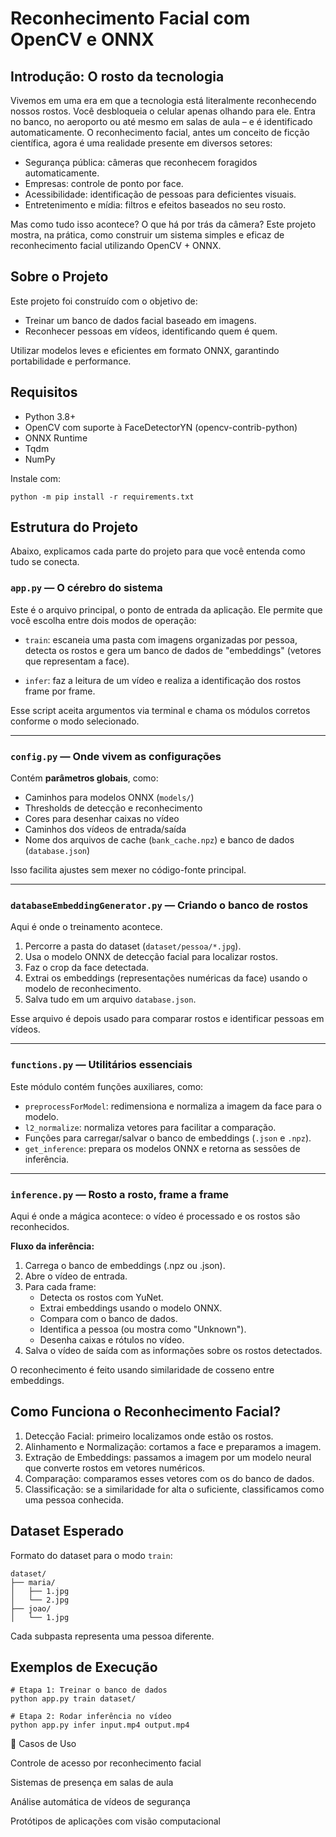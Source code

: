 # **Reconhecimento Facial com OpenCV e ONNX**
## Introdução: O rosto da tecnologia

Vivemos em uma era em que a tecnologia está literalmente reconhecendo nossos rostos. Você desbloqueia o celular apenas olhando para ele. Entra no banco, no aeroporto ou até mesmo em salas de aula – e é identificado automaticamente. O reconhecimento facial, antes um conceito de ficção científica, agora é uma realidade presente em diversos setores:

- Segurança pública: câmeras que reconhecem foragidos automaticamente.
- Empresas: controle de ponto por face.
- Acessibilidade: identificação de pessoas para deficientes visuais.
- Entretenimento e mídia: filtros e efeitos baseados no seu rosto.

Mas como tudo isso acontece? O que há por trás da câmera?
Este projeto mostra, na prática, como construir um sistema simples e eficaz de reconhecimento facial utilizando OpenCV + ONNX.

## **Sobre o Projeto**
Este projeto foi construído com o objetivo de:
- Treinar um banco de dados facial baseado em imagens.
- Reconhecer pessoas em vídeos, identificando quem é quem.

Utilizar modelos leves e eficientes em formato ONNX, garantindo portabilidade e performance.

## **Requisitos**

- Python 3.8+
- OpenCV com suporte à FaceDetectorYN (opencv-contrib-python)
- ONNX Runtime
- Tqdm
- NumPy

Instale com:
```
python -m pip install -r requirements.txt
```

## **Estrutura do Projeto**

Abaixo, explicamos cada parte do projeto para que você entenda como tudo se conecta.

### **```app.py``` — O cérebro do sistema**

Este é o arquivo principal, o ponto de entrada da aplicação. Ele permite que você escolha entre dois modos de operação:

- ```train```: escaneia uma pasta com imagens organizadas por pessoa, detecta os rostos e gera um banco de dados de "embeddings" (vetores que representam a face).

- ```infer```: faz a leitura de um vídeo e realiza a identificação dos rostos frame por frame.

Esse script aceita argumentos via terminal e chama os módulos corretos conforme o modo selecionado.

---

### **```config.py``` — Onde vivem as configurações**

Contém **parâmetros globais**, como:

- Caminhos para modelos ONNX (```models/```)
- Thresholds de detecção e reconhecimento
- Cores para desenhar caixas no vídeo
- Caminhos dos vídeos de entrada/saída
- Nome dos arquivos de cache (```bank_cache.npz```) e banco de dados (```database.json```)

Isso facilita ajustes sem mexer no código-fonte principal.

---

### **```databaseEmbeddingGenerator.py``` — Criando o banco de rostos**

Aqui é onde o treinamento acontece.

1. Percorre a pasta do dataset (```dataset/pessoa/*.jpg```).
2. Usa o modelo ONNX de detecção facial para localizar rostos.
3. Faz o crop da face detectada.
4. Extrai os embeddings (representações numéricas da face) usando o modelo de reconhecimento.
5. Salva tudo em um arquivo ```database.json```.

Esse arquivo é depois usado para comparar rostos e identificar pessoas em vídeos.

---

### **```functions.py``` — Utilitários essenciais**

Este módulo contém funções auxiliares, como:

- ```preprocessForModel```: redimensiona e normaliza a imagem da face para o modelo.
- ```l2_normalize```: normaliza vetores para facilitar a comparação.
- Funções para carregar/salvar o banco de embeddings (```.json``` e ```.npz```).
- ```get_inference```: prepara os modelos ONNX e retorna as sessões de inferência.

---

### **```inference.py``` — Rosto a rosto, frame a frame**

Aqui é onde a mágica acontece: o vídeo é processado e os rostos são reconhecidos.

**Fluxo da inferência:**

1. Carrega o banco de embeddings (.npz ou .json).
2. Abre o vídeo de entrada.
3. Para cada frame:
    - Detecta os rostos com YuNet.
    - Extrai embeddings usando o modelo ONNX.
    - Compara com o banco de dados.
    - Identifica a pessoa (ou mostra como "Unknown").
    - Desenha caixas e rótulos no vídeo.
4. Salva o vídeo de saída com as informações sobre os rostos detectados.

O reconhecimento é feito usando similaridade de cosseno entre embeddings.

## **Como Funciona o Reconhecimento Facial?**

1. Detecção Facial: primeiro localizamos onde estão os rostos.
2. Alinhamento e Normalização: cortamos a face e preparamos a imagem.
3. Extração de Embeddings: passamos a imagem por um modelo neural que converte rostos em vetores numéricos.
4. Comparação: comparamos esses vetores com os do banco de dados.
5. Classificação: se a similaridade for alta o suficiente, classificamos como uma pessoa conhecida.

## **Dataset Esperado**

Formato do dataset para o modo ```train```:

```
dataset/
├── maria/
│   ├── 1.jpg
│   └── 2.jpg
├── joao/
│   └── 1.jpg
```

Cada subpasta representa uma pessoa diferente.

## **Exemplos de Execução**
```
# Etapa 1: Treinar o banco de dados
python app.py train dataset/

# Etapa 2: Rodar inferência no vídeo
python app.py infer input.mp4 output.mp4
```

💼 Casos de Uso

Controle de acesso por reconhecimento facial

Sistemas de presença em salas de aula

Análise automática de vídeos de segurança

Protótipos de aplicações com visão computacional
